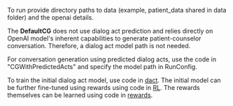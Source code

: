 To run provide directory paths to data (example, patient_data shared in data folder) and 
the openai details.

The <b>DefaultCG</b> does not use dialog act prediction and relies directly on OpenAI model's inherent
capabilities to generate patient-counselor conversation. Therefore, a dialog act model path is not needed.

For conversation generation using predicted dialog acts, use the code in "CGWithPredictedActs" and specify the
model path in RunConfig.

To train the initial dialog act model, use code in <a href="../dact">dact</a>.
The initial model can be further fine-tuned using rewards using code in <a href="../RL">RL</a>.
The rewards themselves can be learned using code in <a href="../rewards">rewards</a>.


